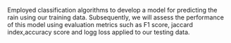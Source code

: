 Employed classification algorithms to develop a model for predicting the rain using our training data. Subsequently, we will assess the performance of this model using evaluation metrics such as F1 score, jaccard index,accuracy score and logg loss applied to our testing data.
